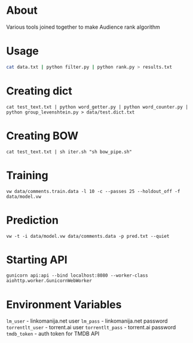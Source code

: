 About
=====
Various tools joined together to make Audience rank algorithm

Usage
=====
```bash
cat data.txt | python filter.py | python rank.py > results.txt
```

Creating dict
=============
`cat test_text.txt | python word_getter.py | python word_counter.py | python group_levenshtein.py > data/test.dict.txt`

Creating BOW
============
`cat test_text.txt | sh iter.sh "sh bow_pipe.sh"`

Training
========
`vw data/comments.train.data -l 10 -c --passes 25 --holdout_off -f data/model.vw`

Prediction
==========
`vw -t -i data/model.vw data/comments.data -p pred.txt --quiet`

Starting API
============
`gunicorn api:api --bind localhost:8080 --worker-class aiohttp.worker.GunicornWebWorker`

Environment Variables
=====================
`lm_user` - linkomanija.net user 
`lm_pass` - linkomanija.net password
`torrentlt_user` - torrent.ai user
`torrentlt_pass` - torrent.ai password
`tmdb_token` - auth token for TMDB API
